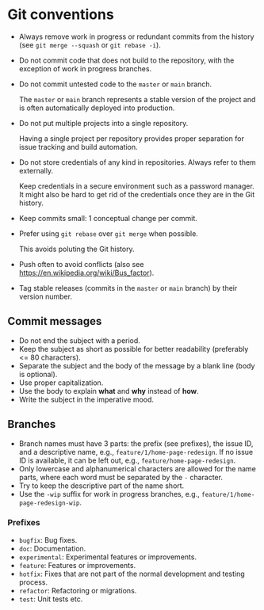 # Git conventions

- Always remove work in progress or redundant commits from the history (see `git merge --squash` or `git rebase -i`).

- Do not commit code that does not build to the repository, with the exception of work in progress branches.

- Do not commit untested code to the `master` or `main` branch.

    The `master` or `main` branch represents a stable version of the project and is often automatically deployed into production.

- Do not put multiple projects into a single repository.

    Having a single project per repository provides proper separation for issue tracking and build automation.

- Do not store credentials of any kind in repositories. Always refer to them externally.

    Keep credentials in a secure environment such as a password manager. It might also be hard to get rid of the credentials once they are in the Git history.

- Keep commits small: 1 conceptual change per commit.

- Prefer using `git rebase` over `git merge` when possible.

    This avoids poluting the Git history.

- Push often to avoid conflicts (also see <https://en.wikipedia.org/wiki/Bus_factor>).

- Tag stable releases (commits in the `master` or `main` branch) by their version number.

## Commit messages

- Do not end the subject with a period.
- Keep the subject as short as possible for better readability (preferably <= 80 characters).
- Separate the subject and the body of the message by a blank line (body is optional).
- Use proper capitalization.
- Use the body to explain **what** and **why** instead of **how**.
- Write the subject in the imperative mood.

## Branches

- Branch names must have 3 parts: the prefix (see prefixes), the issue ID, and a descriptive name, e.g., `feature/1/home-page-redesign`. If no issue ID is available, it can be left out, e.g., `feature/home-page-redesign`.
- Only lowercase and alphanumerical characters are allowed for the name parts, where each word must be separated by the `-` character.
- Try to keep the descriptive part of the name short.
- Use the `-wip` suffix for work in progress branches, e.g., `feature/1/home-page-redesign-wip`.

### Prefixes

- `bugfix`: Bug fixes.
- `doc`: Documentation.
- `experimental`: Experimental features or improvements.
- `feature`: Features or improvements.
- `hotfix`: Fixes that are not part of the normal development and testing process.
- `refactor`: Refactoring or migrations.
- `test`: Unit tests etc.

